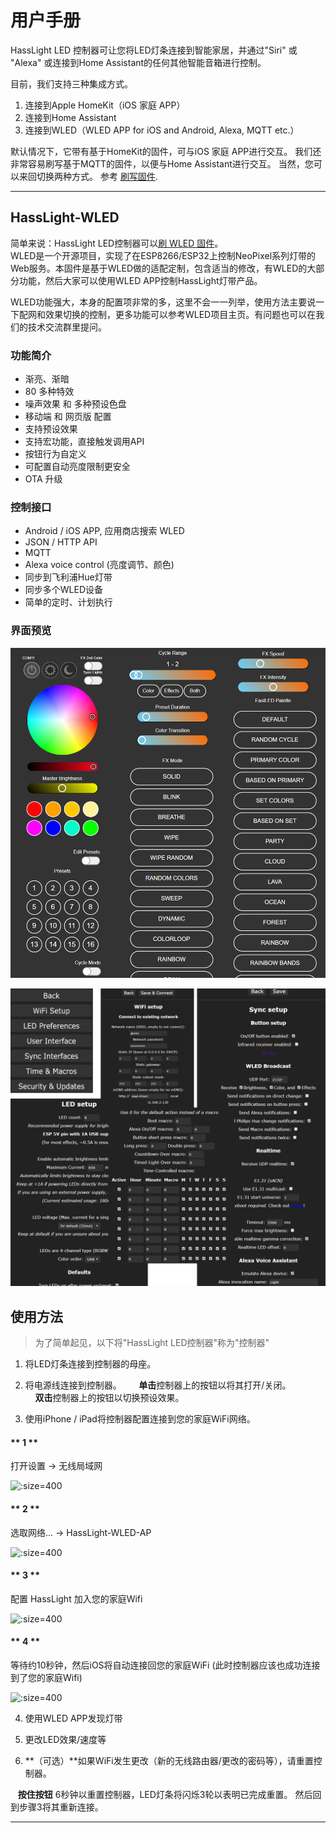 # 用户手册

HassLight LED 控制器可让您将LED灯条连接到智能家居，并通过"Siri" 或 "Alexa" 或连接到Home Assistant的任何其他智能音箱进行控制。

目前，我们支持三种集成方式。 
1. 连接到Apple HomeKit（iOS 家庭 APP）
2. 连接到Home Assistant
3. 连接到WLED（WLED APP for iOS and Android, Alexa, MQTT etc.）

默认情况下，它带有基于HomeKit的固件，可与iOS 家庭 APP进行交互。
我们还非常容易刷写基于MQTT的固件，以便与Home Assistant进行交互。 当然，您可以来回切换两种方式。 参考 [刷写固件](zh-cn/flash).

----

## HassLight-WLED
简单来说：HassLight LED控制器可以[刷 WLED 固件](zh-cn/flash)。  
WLED是一个开源项目，实现了在ESP8266/ESP32上控制NeoPixel系列灯带的Web服务。本固件是基于WLED做的适配定制，包含适当的修改，有WLED的大部分功能，然后大家可以使用WLED APP控制HassLight灯带产品。

WLED功能强大，本身的配置项非常的多，这里不会一一列举，使用方法主要说一下配网和效果切换的控制，更多功能可以参考WLED项目主页。有问题也可以在我们的技术交流群里提问。

### 功能简介
* 渐亮、渐暗
* 80 多种特效
* 噪声效果 和 多种预设色盘
* 移动端 和 网页版 配置
* 支持预设效果
* 支持宏功能，直接触发调用API
* 按钮行为自定义
* 可配置自动亮度限制更安全
* OTA 升级

### 控制接口
* Android / iOS APP, 应用商店搜索 WLED
* JSON / HTTP API
* MQTT
* Alexa voice control (亮度调节、颜色)
* 同步到飞利浦Hue灯带
* 同步多个WLED设备
* 简单的定时、计划执行

### 界面预览

 ![](../imgs/wled/settings.png ':size=600')

 ![](../imgs/wled/settings2.png ':size=600')



## 使用方法

> 为了简单起见，以下将"HassLight LED控制器"称为"控制器"

1. 将LED灯条连接到控制器的母座。
2. 将电源线连接到控制器。
 
    **单击**控制器上的按钮以将其打开/关闭。  
    **双击**控制器上的按钮以切换预设效果。

3. 使用iPhone / iPad将控制器配置连接到您的家庭WiFi网络。

<!-- tabs:start -->

  #### ** 1 **

  打开设置 -> 无线局域网

  ![](../imgs/wled/ios_wifi_1.jpg ':size=400')

  #### ** 2 **

  选取网络... -> HassLight-WLED-AP 

  ![](../imgs/wled/ios_wifi_2.jpg ':size=400')
  
  #### ** 3 **

  配置 HassLight 加入您的家庭Wifi

  ![](../imgs/wled/ios_wifi_3.jpg ':size=400')

  #### ** 4 **

  等待约10秒钟，然后iOS将自动连接回您的家庭WiFi (此时控制器应该也成功连接到了您的家庭Wifi)

  ![](../imgs/wled/ios_wifi_4.jpg ':size=400')

<!-- tabs:end -->

4. 使用WLED APP发现灯带

5. 更改LED效果/速度等

6. **（可选）**如果WiFi发生更改（新的无线路由器/更改的密码等），请重置控制器。

   **按住按钮** 6秒钟以重置控制器，LED灯条将闪烁3轮以表明已完成重置。 然后回到步骤3将其重新连接。

----